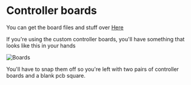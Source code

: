 # Controller boards

You can get the board files and stuff over [Here][BoardLink]

If you're using the custom controller boards, you'll have something that looks like this in your hands

![Boards](https://github.com/LiquidCGS/DIYVR/blob/main/docs/img/Boards.png)

You'll have to snap them off so you're left with two pairs of controller boards and a blank pcb square.

[BoardLink]: <https://oshwlab.com/liquidcgs/vrcontrollers_public>